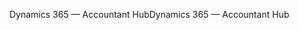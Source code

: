 <span data-ttu-id="3e201-101">Dynamics 365 — Accountant Hub</span><span class="sxs-lookup"><span data-stu-id="3e201-101">Dynamics 365 — Accountant Hub</span></span>
